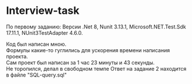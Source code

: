 # Interview-task

По первому заданию:
Версии 
.Net 8, 
Nunit 3.13.1, 
Microsoft.NET.Test.Sdk 17.11.1,
NUnit3TestAdapter 4.6.0.

Код был написан мною.<br>
Формулы какие-то гуглились для ускорения времени написания проекта.<br> 
Сам проект был написан за 1 час 23 минуты и 43 секунды. <br>
Не торопился, делал в свободном темпе
Ответ на задание 2 находится в файле  "SQL-query.sql"

